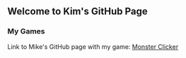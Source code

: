 ## Welcome to Kim's GitHub Page

### My Games

Link to Mike's GitHub page with my game:  <a href = "https://mkinney.github.io/monster_clicker/index.html"> Monster Clicker </a>
